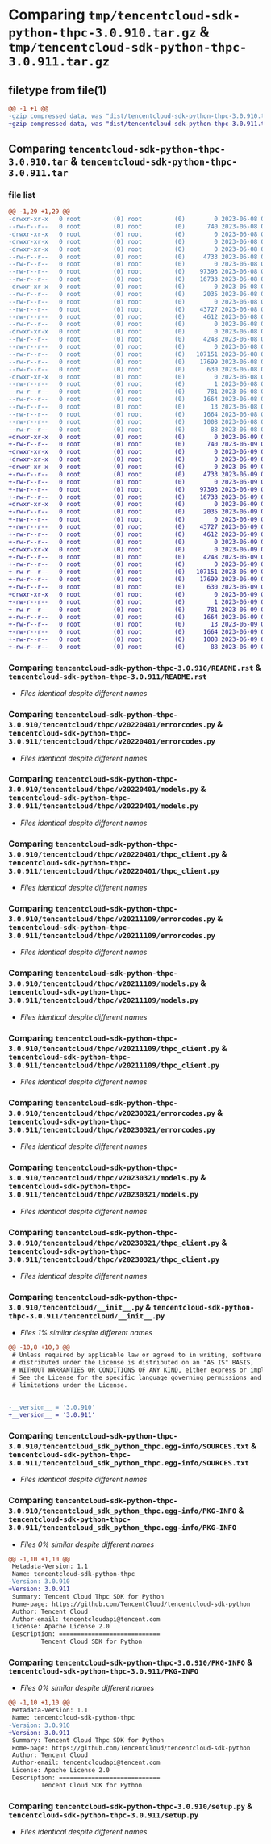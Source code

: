 # Comparing `tmp/tencentcloud-sdk-python-thpc-3.0.910.tar.gz` & `tmp/tencentcloud-sdk-python-thpc-3.0.911.tar.gz`

## filetype from file(1)

```diff
@@ -1 +1 @@
-gzip compressed data, was "dist/tencentcloud-sdk-python-thpc-3.0.910.tar", last modified: Thu Jun  8 09:22:19 2023, max compression
+gzip compressed data, was "dist/tencentcloud-sdk-python-thpc-3.0.911.tar", last modified: Fri Jun  9 02:28:57 2023, max compression
```

## Comparing `tencentcloud-sdk-python-thpc-3.0.910.tar` & `tencentcloud-sdk-python-thpc-3.0.911.tar`

### file list

```diff
@@ -1,29 +1,29 @@
-drwxr-xr-x   0 root         (0) root         (0)        0 2023-06-08 09:22:19.000000 tencentcloud-sdk-python-thpc-3.0.910/
--rw-r--r--   0 root         (0) root         (0)      740 2023-06-08 09:22:19.000000 tencentcloud-sdk-python-thpc-3.0.910/README.rst
-drwxr-xr-x   0 root         (0) root         (0)        0 2023-06-08 09:22:19.000000 tencentcloud-sdk-python-thpc-3.0.910/tencentcloud/
-drwxr-xr-x   0 root         (0) root         (0)        0 2023-06-08 09:22:19.000000 tencentcloud-sdk-python-thpc-3.0.910/tencentcloud/thpc/
-drwxr-xr-x   0 root         (0) root         (0)        0 2023-06-08 09:22:19.000000 tencentcloud-sdk-python-thpc-3.0.910/tencentcloud/thpc/v20220401/
--rw-r--r--   0 root         (0) root         (0)     4733 2023-06-08 09:22:19.000000 tencentcloud-sdk-python-thpc-3.0.910/tencentcloud/thpc/v20220401/errorcodes.py
--rw-r--r--   0 root         (0) root         (0)        0 2023-06-08 09:22:19.000000 tencentcloud-sdk-python-thpc-3.0.910/tencentcloud/thpc/v20220401/__init__.py
--rw-r--r--   0 root         (0) root         (0)    97393 2023-06-08 09:22:19.000000 tencentcloud-sdk-python-thpc-3.0.910/tencentcloud/thpc/v20220401/models.py
--rw-r--r--   0 root         (0) root         (0)    16733 2023-06-08 09:22:19.000000 tencentcloud-sdk-python-thpc-3.0.910/tencentcloud/thpc/v20220401/thpc_client.py
-drwxr-xr-x   0 root         (0) root         (0)        0 2023-06-08 09:22:19.000000 tencentcloud-sdk-python-thpc-3.0.910/tencentcloud/thpc/v20211109/
--rw-r--r--   0 root         (0) root         (0)     2035 2023-06-08 09:22:19.000000 tencentcloud-sdk-python-thpc-3.0.910/tencentcloud/thpc/v20211109/errorcodes.py
--rw-r--r--   0 root         (0) root         (0)        0 2023-06-08 09:22:19.000000 tencentcloud-sdk-python-thpc-3.0.910/tencentcloud/thpc/v20211109/__init__.py
--rw-r--r--   0 root         (0) root         (0)    43727 2023-06-08 09:22:19.000000 tencentcloud-sdk-python-thpc-3.0.910/tencentcloud/thpc/v20211109/models.py
--rw-r--r--   0 root         (0) root         (0)     4612 2023-06-08 09:22:19.000000 tencentcloud-sdk-python-thpc-3.0.910/tencentcloud/thpc/v20211109/thpc_client.py
--rw-r--r--   0 root         (0) root         (0)        0 2023-06-08 09:22:19.000000 tencentcloud-sdk-python-thpc-3.0.910/tencentcloud/thpc/__init__.py
-drwxr-xr-x   0 root         (0) root         (0)        0 2023-06-08 09:22:19.000000 tencentcloud-sdk-python-thpc-3.0.910/tencentcloud/thpc/v20230321/
--rw-r--r--   0 root         (0) root         (0)     4248 2023-06-08 09:22:19.000000 tencentcloud-sdk-python-thpc-3.0.910/tencentcloud/thpc/v20230321/errorcodes.py
--rw-r--r--   0 root         (0) root         (0)        0 2023-06-08 09:22:19.000000 tencentcloud-sdk-python-thpc-3.0.910/tencentcloud/thpc/v20230321/__init__.py
--rw-r--r--   0 root         (0) root         (0)   107151 2023-06-08 09:22:19.000000 tencentcloud-sdk-python-thpc-3.0.910/tencentcloud/thpc/v20230321/models.py
--rw-r--r--   0 root         (0) root         (0)    17699 2023-06-08 09:22:19.000000 tencentcloud-sdk-python-thpc-3.0.910/tencentcloud/thpc/v20230321/thpc_client.py
--rw-r--r--   0 root         (0) root         (0)      630 2023-06-08 09:22:19.000000 tencentcloud-sdk-python-thpc-3.0.910/tencentcloud/__init__.py
-drwxr-xr-x   0 root         (0) root         (0)        0 2023-06-08 09:22:19.000000 tencentcloud-sdk-python-thpc-3.0.910/tencentcloud_sdk_python_thpc.egg-info/
--rw-r--r--   0 root         (0) root         (0)        1 2023-06-08 09:22:19.000000 tencentcloud-sdk-python-thpc-3.0.910/tencentcloud_sdk_python_thpc.egg-info/dependency_links.txt
--rw-r--r--   0 root         (0) root         (0)      781 2023-06-08 09:22:19.000000 tencentcloud-sdk-python-thpc-3.0.910/tencentcloud_sdk_python_thpc.egg-info/SOURCES.txt
--rw-r--r--   0 root         (0) root         (0)     1664 2023-06-08 09:22:19.000000 tencentcloud-sdk-python-thpc-3.0.910/tencentcloud_sdk_python_thpc.egg-info/PKG-INFO
--rw-r--r--   0 root         (0) root         (0)       13 2023-06-08 09:22:19.000000 tencentcloud-sdk-python-thpc-3.0.910/tencentcloud_sdk_python_thpc.egg-info/top_level.txt
--rw-r--r--   0 root         (0) root         (0)     1664 2023-06-08 09:22:19.000000 tencentcloud-sdk-python-thpc-3.0.910/PKG-INFO
--rw-r--r--   0 root         (0) root         (0)     1008 2023-06-08 09:22:19.000000 tencentcloud-sdk-python-thpc-3.0.910/setup.py
--rw-r--r--   0 root         (0) root         (0)       88 2023-06-08 09:22:19.000000 tencentcloud-sdk-python-thpc-3.0.910/setup.cfg
+drwxr-xr-x   0 root         (0) root         (0)        0 2023-06-09 02:28:57.000000 tencentcloud-sdk-python-thpc-3.0.911/
+-rw-r--r--   0 root         (0) root         (0)      740 2023-06-09 02:28:57.000000 tencentcloud-sdk-python-thpc-3.0.911/README.rst
+drwxr-xr-x   0 root         (0) root         (0)        0 2023-06-09 02:28:57.000000 tencentcloud-sdk-python-thpc-3.0.911/tencentcloud/
+drwxr-xr-x   0 root         (0) root         (0)        0 2023-06-09 02:28:57.000000 tencentcloud-sdk-python-thpc-3.0.911/tencentcloud/thpc/
+drwxr-xr-x   0 root         (0) root         (0)        0 2023-06-09 02:28:57.000000 tencentcloud-sdk-python-thpc-3.0.911/tencentcloud/thpc/v20220401/
+-rw-r--r--   0 root         (0) root         (0)     4733 2023-06-09 02:28:57.000000 tencentcloud-sdk-python-thpc-3.0.911/tencentcloud/thpc/v20220401/errorcodes.py
+-rw-r--r--   0 root         (0) root         (0)        0 2023-06-09 02:28:57.000000 tencentcloud-sdk-python-thpc-3.0.911/tencentcloud/thpc/v20220401/__init__.py
+-rw-r--r--   0 root         (0) root         (0)    97393 2023-06-09 02:28:57.000000 tencentcloud-sdk-python-thpc-3.0.911/tencentcloud/thpc/v20220401/models.py
+-rw-r--r--   0 root         (0) root         (0)    16733 2023-06-09 02:28:57.000000 tencentcloud-sdk-python-thpc-3.0.911/tencentcloud/thpc/v20220401/thpc_client.py
+drwxr-xr-x   0 root         (0) root         (0)        0 2023-06-09 02:28:57.000000 tencentcloud-sdk-python-thpc-3.0.911/tencentcloud/thpc/v20211109/
+-rw-r--r--   0 root         (0) root         (0)     2035 2023-06-09 02:28:57.000000 tencentcloud-sdk-python-thpc-3.0.911/tencentcloud/thpc/v20211109/errorcodes.py
+-rw-r--r--   0 root         (0) root         (0)        0 2023-06-09 02:28:57.000000 tencentcloud-sdk-python-thpc-3.0.911/tencentcloud/thpc/v20211109/__init__.py
+-rw-r--r--   0 root         (0) root         (0)    43727 2023-06-09 02:28:57.000000 tencentcloud-sdk-python-thpc-3.0.911/tencentcloud/thpc/v20211109/models.py
+-rw-r--r--   0 root         (0) root         (0)     4612 2023-06-09 02:28:57.000000 tencentcloud-sdk-python-thpc-3.0.911/tencentcloud/thpc/v20211109/thpc_client.py
+-rw-r--r--   0 root         (0) root         (0)        0 2023-06-09 02:28:57.000000 tencentcloud-sdk-python-thpc-3.0.911/tencentcloud/thpc/__init__.py
+drwxr-xr-x   0 root         (0) root         (0)        0 2023-06-09 02:28:57.000000 tencentcloud-sdk-python-thpc-3.0.911/tencentcloud/thpc/v20230321/
+-rw-r--r--   0 root         (0) root         (0)     4248 2023-06-09 02:28:57.000000 tencentcloud-sdk-python-thpc-3.0.911/tencentcloud/thpc/v20230321/errorcodes.py
+-rw-r--r--   0 root         (0) root         (0)        0 2023-06-09 02:28:57.000000 tencentcloud-sdk-python-thpc-3.0.911/tencentcloud/thpc/v20230321/__init__.py
+-rw-r--r--   0 root         (0) root         (0)   107151 2023-06-09 02:28:57.000000 tencentcloud-sdk-python-thpc-3.0.911/tencentcloud/thpc/v20230321/models.py
+-rw-r--r--   0 root         (0) root         (0)    17699 2023-06-09 02:28:57.000000 tencentcloud-sdk-python-thpc-3.0.911/tencentcloud/thpc/v20230321/thpc_client.py
+-rw-r--r--   0 root         (0) root         (0)      630 2023-06-09 02:28:57.000000 tencentcloud-sdk-python-thpc-3.0.911/tencentcloud/__init__.py
+drwxr-xr-x   0 root         (0) root         (0)        0 2023-06-09 02:28:57.000000 tencentcloud-sdk-python-thpc-3.0.911/tencentcloud_sdk_python_thpc.egg-info/
+-rw-r--r--   0 root         (0) root         (0)        1 2023-06-09 02:28:57.000000 tencentcloud-sdk-python-thpc-3.0.911/tencentcloud_sdk_python_thpc.egg-info/dependency_links.txt
+-rw-r--r--   0 root         (0) root         (0)      781 2023-06-09 02:28:57.000000 tencentcloud-sdk-python-thpc-3.0.911/tencentcloud_sdk_python_thpc.egg-info/SOURCES.txt
+-rw-r--r--   0 root         (0) root         (0)     1664 2023-06-09 02:28:57.000000 tencentcloud-sdk-python-thpc-3.0.911/tencentcloud_sdk_python_thpc.egg-info/PKG-INFO
+-rw-r--r--   0 root         (0) root         (0)       13 2023-06-09 02:28:57.000000 tencentcloud-sdk-python-thpc-3.0.911/tencentcloud_sdk_python_thpc.egg-info/top_level.txt
+-rw-r--r--   0 root         (0) root         (0)     1664 2023-06-09 02:28:57.000000 tencentcloud-sdk-python-thpc-3.0.911/PKG-INFO
+-rw-r--r--   0 root         (0) root         (0)     1008 2023-06-09 02:28:57.000000 tencentcloud-sdk-python-thpc-3.0.911/setup.py
+-rw-r--r--   0 root         (0) root         (0)       88 2023-06-09 02:28:57.000000 tencentcloud-sdk-python-thpc-3.0.911/setup.cfg
```

### Comparing `tencentcloud-sdk-python-thpc-3.0.910/README.rst` & `tencentcloud-sdk-python-thpc-3.0.911/README.rst`

 * *Files identical despite different names*

### Comparing `tencentcloud-sdk-python-thpc-3.0.910/tencentcloud/thpc/v20220401/errorcodes.py` & `tencentcloud-sdk-python-thpc-3.0.911/tencentcloud/thpc/v20220401/errorcodes.py`

 * *Files identical despite different names*

### Comparing `tencentcloud-sdk-python-thpc-3.0.910/tencentcloud/thpc/v20220401/models.py` & `tencentcloud-sdk-python-thpc-3.0.911/tencentcloud/thpc/v20220401/models.py`

 * *Files identical despite different names*

### Comparing `tencentcloud-sdk-python-thpc-3.0.910/tencentcloud/thpc/v20220401/thpc_client.py` & `tencentcloud-sdk-python-thpc-3.0.911/tencentcloud/thpc/v20220401/thpc_client.py`

 * *Files identical despite different names*

### Comparing `tencentcloud-sdk-python-thpc-3.0.910/tencentcloud/thpc/v20211109/errorcodes.py` & `tencentcloud-sdk-python-thpc-3.0.911/tencentcloud/thpc/v20211109/errorcodes.py`

 * *Files identical despite different names*

### Comparing `tencentcloud-sdk-python-thpc-3.0.910/tencentcloud/thpc/v20211109/models.py` & `tencentcloud-sdk-python-thpc-3.0.911/tencentcloud/thpc/v20211109/models.py`

 * *Files identical despite different names*

### Comparing `tencentcloud-sdk-python-thpc-3.0.910/tencentcloud/thpc/v20211109/thpc_client.py` & `tencentcloud-sdk-python-thpc-3.0.911/tencentcloud/thpc/v20211109/thpc_client.py`

 * *Files identical despite different names*

### Comparing `tencentcloud-sdk-python-thpc-3.0.910/tencentcloud/thpc/v20230321/errorcodes.py` & `tencentcloud-sdk-python-thpc-3.0.911/tencentcloud/thpc/v20230321/errorcodes.py`

 * *Files identical despite different names*

### Comparing `tencentcloud-sdk-python-thpc-3.0.910/tencentcloud/thpc/v20230321/models.py` & `tencentcloud-sdk-python-thpc-3.0.911/tencentcloud/thpc/v20230321/models.py`

 * *Files identical despite different names*

### Comparing `tencentcloud-sdk-python-thpc-3.0.910/tencentcloud/thpc/v20230321/thpc_client.py` & `tencentcloud-sdk-python-thpc-3.0.911/tencentcloud/thpc/v20230321/thpc_client.py`

 * *Files identical despite different names*

### Comparing `tencentcloud-sdk-python-thpc-3.0.910/tencentcloud/__init__.py` & `tencentcloud-sdk-python-thpc-3.0.911/tencentcloud/__init__.py`

 * *Files 1% similar despite different names*

```diff
@@ -10,8 +10,8 @@
 # Unless required by applicable law or agreed to in writing, software
 # distributed under the License is distributed on an "AS IS" BASIS,
 # WITHOUT WARRANTIES OR CONDITIONS OF ANY KIND, either express or implied.
 # See the License for the specific language governing permissions and
 # limitations under the License.
 
 
-__version__ = '3.0.910'
+__version__ = '3.0.911'
```

### Comparing `tencentcloud-sdk-python-thpc-3.0.910/tencentcloud_sdk_python_thpc.egg-info/SOURCES.txt` & `tencentcloud-sdk-python-thpc-3.0.911/tencentcloud_sdk_python_thpc.egg-info/SOURCES.txt`

 * *Files identical despite different names*

### Comparing `tencentcloud-sdk-python-thpc-3.0.910/tencentcloud_sdk_python_thpc.egg-info/PKG-INFO` & `tencentcloud-sdk-python-thpc-3.0.911/tencentcloud_sdk_python_thpc.egg-info/PKG-INFO`

 * *Files 0% similar despite different names*

```diff
@@ -1,10 +1,10 @@
 Metadata-Version: 1.1
 Name: tencentcloud-sdk-python-thpc
-Version: 3.0.910
+Version: 3.0.911
 Summary: Tencent Cloud Thpc SDK for Python
 Home-page: https://github.com/TencentCloud/tencentcloud-sdk-python
 Author: Tencent Cloud
 Author-email: tencentcloudapi@tencent.com
 License: Apache License 2.0
 Description: ============================
         Tencent Cloud SDK for Python
```

### Comparing `tencentcloud-sdk-python-thpc-3.0.910/PKG-INFO` & `tencentcloud-sdk-python-thpc-3.0.911/PKG-INFO`

 * *Files 0% similar despite different names*

```diff
@@ -1,10 +1,10 @@
 Metadata-Version: 1.1
 Name: tencentcloud-sdk-python-thpc
-Version: 3.0.910
+Version: 3.0.911
 Summary: Tencent Cloud Thpc SDK for Python
 Home-page: https://github.com/TencentCloud/tencentcloud-sdk-python
 Author: Tencent Cloud
 Author-email: tencentcloudapi@tencent.com
 License: Apache License 2.0
 Description: ============================
         Tencent Cloud SDK for Python
```

### Comparing `tencentcloud-sdk-python-thpc-3.0.910/setup.py` & `tencentcloud-sdk-python-thpc-3.0.911/setup.py`

 * *Files identical despite different names*

